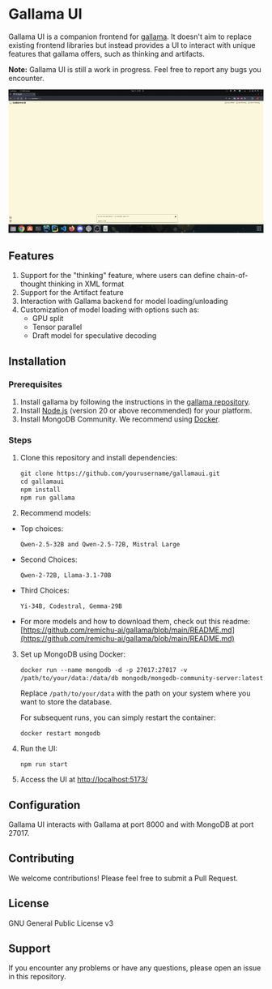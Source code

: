 # Gallama UI

Gallama UI is a companion frontend for [gallama](https://github.com/remichu-ai/gallama). It doesn't aim to replace existing frontend libraries but instead provides a UI to interact with unique features that gallama offers, such as thinking and artifacts.

**Note:** Gallama UI is still a work in progress. Feel free to report any bugs you encounter.

![alt_text](doc/gen.gif)

## Features

1. Support for the "thinking" feature, where users can define chain-of-thought thinking in XML format
2. Support for the Artifact feature
3. Interaction with Gallama backend for model loading/unloading
4. Customization of model loading with options such as:
   - GPU split
   - Tensor parallel
   - Draft model for speculative decoding

## Installation

### Prerequisites

1. Install gallama by following the instructions in the [gallama repository](https://github.com/remichu-ai/gallama).
2. Install [Node.js](https://nodejs.org/en/learn/getting-started/how-to-install-nodejs) (version 20 or above recommended) for your platform.
3. Install MongoDB Community. We recommend using [Docker](https://hub.docker.com/r/mongodb/mongodb-community-server).

### Steps

1. Clone this repository and install dependencies:

   ```shell
   git clone https://github.com/yourusername/gallamaui.git
   cd gallamaui
   npm install
   npm run gallama
   ```
2. Recommend models:
- Top choices:
   ```shell
   Qwen-2.5-32B and Qwen-2.5-72B, Mistral Large
   ```
- Second Choices:
   ```shell
   Qwen-2-72B, Llama-3.1-70B
   ```
- Third Choices:
   ```shell
   Yi-34B, Codestral, Gemma-29B
   ```
- For more models and how to download them, check out this readme:  
  [https://github.com/remichu-ai/gallama/blob/main/README.md](https://github.com/remichu-ai/gallama/blob/main/README.md)
3. Set up MongoDB using Docker:

   ```shell
   docker run --name mongodb -d -p 27017:27017 -v /path/to/your/data:/data/db mongodb/mongodb-community-server:latest
   ```

   Replace `/path/to/your/data` with the path on your system where you want to store the database.

   For subsequent runs, you can simply restart the container:

   ```shell
   docker restart mongodb
   ```

4. Run the UI:

   ```shell
   npm run start
   ```

5. Access the UI at [http://localhost:5173/](http://localhost:5173/)

## Configuration

Gallama UI interacts with Gallama at port 8000 and with MongoDB at port 27017.

## Contributing

We welcome contributions! Please feel free to submit a Pull Request.

## License

GNU General Public License v3

## Support

If you encounter any problems or have any questions, please open an issue in this repository.